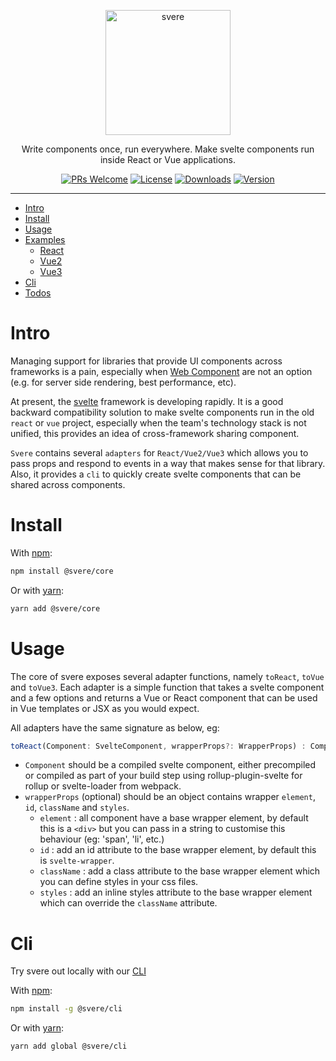 <p align="center"><img width="200" alt="svere" src="https://user-images.githubusercontent.com/1866848/118639391-7100e580-b80a-11eb-88e1-4a2b547ad475.png"></p>

<p align="center">
  Write components once, run everywhere. Make svelte components run inside React or Vue applications.
</p>

<p align="center">
  <a href="https://github.com/FE-PIRL/svere/pulls"><img alt="PRs Welcome" src="https://img.shields.io/badge/PRs-welcome-brightgreen.svg" /></a>
  <a href="https://github.com/FE-PIRL/svere/blob/master/LICENSE"><img alt="License" src="https://img.shields.io/badge/License-MIT-blue.svg?style=flat-square" /></a>
  <a href="https://www.npmjs.com/package/@svere/core"><img alt="Downloads" src="https://img.shields.io/npm/dm/svere.svg?style=flat-square" /></a>
  <a href="https://www.npmjs.com/package/@svere/core" rel="nofollow"><img alt="Version" src="https://img.shields.io/npm/v/svere.svg?style=flat-square"></a>
</p>

---

- [Intro](#intro)
- [Install](#install)
- [Usage](#usage)
- [Examples](#examples)
    - [React](#react)
    - [Vue2](#vue2)
    - [Vue3](#vue3)
- [Cli](#cli)
- [Todos](#todos)

# Intro

Managing support for libraries that provide UI components across frameworks is a pain, 
especially when [Web Component](https://developer.mozilla.org/en-US/docs/Web/Web_Components) are not an option (e.g. for server side rendering, best performance, etc).

At present, the [svelte](https://svelte.dev/) framework is developing rapidly. 
It is a good backward compatibility solution to make svelte components run in the old `react` or `vue` project, 
especially when the team's technology stack is not unified, this provides an idea of cross-framework sharing component.

`Svere` contains several `adapters` for `React/Vue2/Vue3` which allows you to pass props and respond to events in a way that makes sense for that library.
Also, it provides a `cli` to quickly create svelte components that can be shared across components.

# Install

With [npm](https://www.npmjs.com/):

```bash
npm install @svere/core
```

Or with [yarn](https://yarnpkg.com/lang/en/):

```bash
yarn add @svere/core
```
# Usage

The core of svere exposes several adapter functions, namely `toReact`, `toVue` and `toVue3`.
Each adapter is a simple function that takes a svelte component and a few options and returns a Vue or React component that can be used in Vue templates or JSX as you would expect.

All adapters have the same signature as below, eg:
```ts
toReact(Component: SvelteComponent, wrapperProps?: WrapperProps) : Component
```
- `Component` should be a compiled svelte component, either precompiled or compiled as part of your build step using rollup-plugin-svelte for rollup or svelte-loader from webpack.
- `wrapperProps` (optional) should be an object contains wrapper `element`, `id`, `className` and `styles`.
   - `element` : all component have a base wrapper element, by default this is a `<div>` but you can pass in a string to customise this behaviour (eg: 'span', 'li', etc.)
   - `id` : add an id attribute to the base wrapper element, by default this is `svelte-wrapper`.
   - `className` : add a class attribute to the base wrapper element which you can define styles in your css files.
   - `styles` : add an inline styles attribute to the base wrapper element which can override the `className` attribute.
  
# Cli
Try svere out locally with our [CLI](https://github.com/FE-PIRL/svere/tree/master/packages/cli)

With [npm](https://www.npmjs.com/):

```bash
npm install -g @svere/cli
```

Or with [yarn](https://yarnpkg.com/lang/en/):

```bash
yarn add global @svere/cli
```